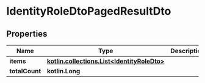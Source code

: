 
# IdentityRoleDtoPagedResultDto

## Properties
Name | Type | Description | Notes
------------ | ------------- | ------------- | -------------
**items** | [**kotlin.collections.List&lt;IdentityRoleDto&gt;**](IdentityRoleDto.md) |  |  [optional]
**totalCount** | **kotlin.Long** |  |  [optional]



